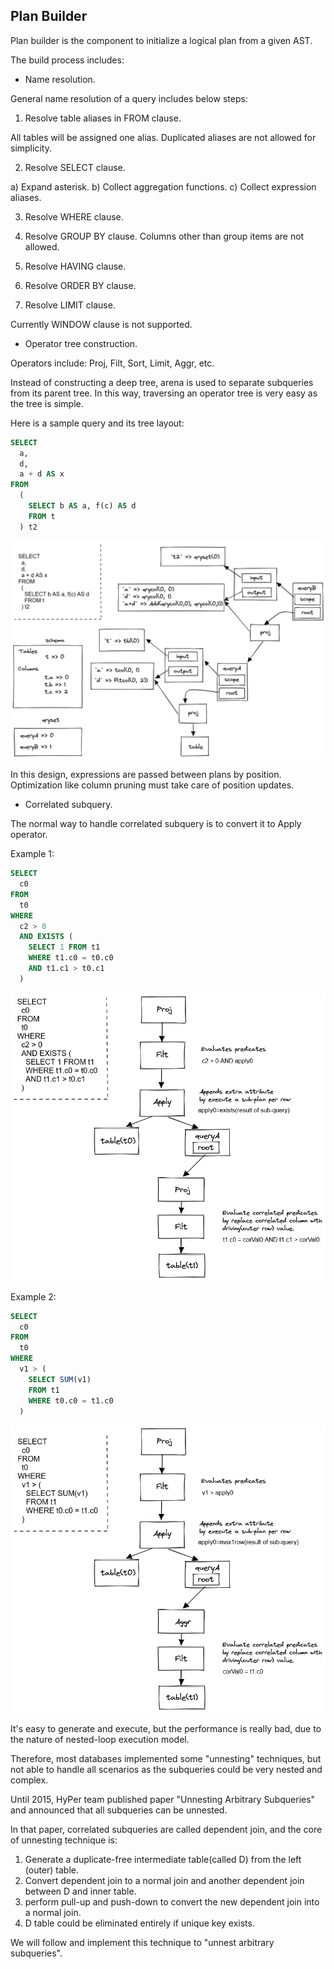 ## Plan Builder

Plan builder is the component to initialize a logical plan from a given AST.

The build process includes:

- Name resolution.

General name resolution of a query includes below steps:

1. Resolve table aliases in FROM clause.

All tables will be assigned one alias. Duplicated aliases are not allowed for simplicity.

2. Resolve SELECT clause.

a) Expand asterisk.
b) Collect aggregation functions.
c) Collect expression aliases.

3. Resolve WHERE clause.

4. Resolve GROUP BY clause. Columns other than group items are not allowed.

5. Resolve HAVING clause.

6. Resolve ORDER BY clause.

7. Resolve LIMIT clause.

Currently WINDOW clause is not supported.

- Operator tree construction.

Operators include: Proj, Filt, Sort, Limit, Aggr, etc.

Instead of constructing a deep tree, arena is used to separate subqueries from
its parent tree. In this way, traversing an operator tree is very easy as the tree is simple. 

Here is a sample query and its tree layout:

```sql
SELECT
  a,
  d,
  a + d AS x
FROM
  (
    SELECT b AS a, f(c) AS d
    FROM t
  ) t2
```

![PlanBuild-1](img/plan-build-1.png)

In this design, expressions are passed between plans by position. Optimization like column pruning must take care of position updates.

- Correlated subquery.

The normal way to handle correlated subquery is to convert it to Apply operator.

Example 1:

```sql
SELECT
  c0
FROM
  t0
WHERE 
  c2 > 0
  AND EXISTS (
    SELECT 1 FROM t1
    WHERE t1.c0 = t0.c0
    AND t1.c1 > t0.c1
  )
```

![PlanBuild-2](img/plan-build-2.png)

Example 2:

```sql
SELECT
  c0
FROM
  t0
WHERE
  v1 > (
    SELECT SUM(v1)
    FROM t1
    WHERE t0.c0 = t1.c0
  )
```

![PlanBuild-3](img/plan-build-3.png)

It's easy to generate and execute, but the performance is really bad, due to the nature of nested-loop execution model.

Therefore, most databases implemented some "unnesting" techniques, but not able to handle all scenarios as the subqueries could be very nested and complex.

Until 2015, HyPer team published paper "Unnesting Arbitrary Subqueries" and announced that all subqueries can be unnested.

In that paper, correlated subqueries are called dependent join, and the core of unnesting technique is:
1. Generate a duplicate-free intermediate table(called D) from the left
(outer) table.
2. Convert dependent join to a normal join and another dependent join
   between D and inner table.
3. perform pull-up and push-down to convert the new dependent join into
   a normal join.
4. D table could be eliminated entirely if unique key exists.

We will follow and implement this technique to "unnest arbitrary subqueries".
